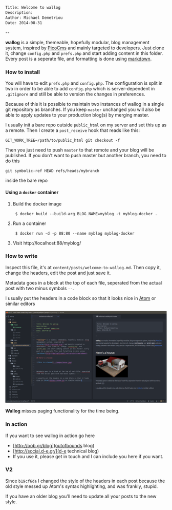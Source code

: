 
```
Title: Welcome to wallog
Description:
Author: Michael Demetriou
Date: 2014-08-31
```
--

**wallog** is a simple, themeable, hopefully modular, blog management system, inspired by [PicoCms](http://picocms.org/) and mainly targeted to developers. Just clone it, change `config.php` and `prefs.php` and start adding content in this folder. Every post is a seperate file, and formatting is done using [markdown](http://daringfireball.net/projects/markdown/).

### How to install

You will have to edit `prefs.php` and `config.php`. The configuration is split in two in order to be able to add `config.php` which is server-dependent in `.gitignore` and still be able to version the changes in preferences.

Because of this it is possible to maintain two instances of wallog in a single git repository as branches. If you keep `master` unchanged you will also be able to apply updates to your production blog(s) by merging master.

I usually init a bare repo outside `public_html` on my server and set this up as a remote. Then I create a `post_receive` hook that reads like this:

    GIT_WORK_TREE=/path/to/public_html git checkout -f

Then you just need to push `master` to that remote and your blog will be published. If you don't want to push master but another branch, you need to do this

    git symbolic-ref HEAD refs/heads/mybranch

inside the bare repo

#### Using a `docker` container

1. Build the docker image

        $ docker build --build-arg BLOG_NAME=myblog -t myblog-docker .

2. Run a container

        $ docker run -d -p 88:80 --name myblog myblog-docker

3. Visit http://localhost:88/myblog/


### How to write

Inspect this file, it's at `content/posts/welcome-to-wallog.md`. Then copy it, change the headers, edit the post and just save it.

Metadata goes in a block at the top of each file, seperated from the actual post with two minus symbols `--`.

I usually put the headers in a code block so that it looks nice in [Atom](https://atom.io) or similar editors

![Atom](../images/atom.png)

**Wallog** misses paging functionality for the time being.

### In action

If you want to see wallog in action go here

 * [http://oob.gr/blog](outofbounds blog)
 * [http://social.d-e.gr/](d-e technical blog)
 * If you use it, please get in touch and I can include you here if you want.

### V2

Since `b19cf6da` I changed the style of the headers in each post because the old style messed up Atom's syntax highlighting, and was frankly, stupid.

If you have an older blog you'll need to update all your posts to the new style.
